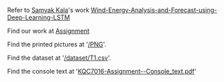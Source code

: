 Refer to [Samyak Kala](https://github.com/Sk70249)'s work [Wind-Energy-Analysis-and-Forecast-using-Deep-Learning-LSTM](https://github.com/Sk70249/Wind-Energy-Analysis-and-Forecast-using-Deep-Learning-LSTM)
  
Find our work at [Assignment](https://github.com/KQC7016/Assignment)
  
Find the printed pictures at '[/PNG](https://github.com/KQC7016/Assignment/tree/master/Assignment/PNG)'.
  
Find the dataset at '[/dataset/T1.csv](https://github.com/KQC7016/Assignment/blob/master/Assignment/dataset/T1.csv)'.
  
Find the console text at '[KQC7016-Assignment--Console_text.pdf](https://github.com/KQC7016/Assignment/blob/master/Assignment/KQC7016-Assignment--Console_text.pdf)'
